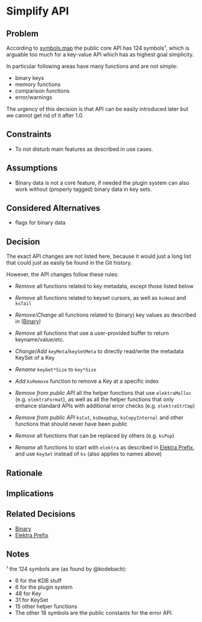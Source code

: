 # Simplify API

## Problem

According to [symbols.map](/src/libs/elektra/symbols.map) the public core API has 124 symbols¹, which is arguable too much for a key-value API which has as highest goal simplicity.

In particular following areas have many functions and are not simple:

- binary keys
- memory functions
- comparison functions
- error/warnings

The urgency of this decision is that API can be easily introduced later but we cannot get rid of it after 1.0.

## Constraints

- To not disturb main features as described in use cases.

## Assumptions

- Binary data is not a core feature, if needed the plugin system can also work without (properly tagged) binary data in key sets.

## Considered Alternatives

- flags for binary data

## Decision

The exact API changes are not listed here, because it would just a long list that could just as easily be found in the Git history.

However, the API changes follow these rules:

- _Remove_ all functions related to key metadata, except those listed below
- _Remove_ all functions related to keyset cursors, as well as `ksHead` and `ksTail`
- _Remove_/_Change_ all functions related to (binary) key values as described in ([Binary](binary.md))
- _Remove_ all functions that use a user-provided buffer to return keyname/value/etc.
- _Change_/_Add_ `keyMeta`/`keySetMeta` to directly read/write the metadata KeySet of a Key
- _Rename_ `keyGet*Size` to `key*Size`
- _Add_ `ksRemove` function to remove a Key at a specific index
- _Remove from public API_ all the helper functions that use `elektraMalloc` (e.g. `elektraFormat`), as well as all the helper functions that only enhance standard APIs with additional error checks (e.g. `elektraStrCmp`)
- _Remove from public API_ `ksCut`, `ksDeepDup`, `ksCopyInternal` and other functions that should never have been public

- _Remove_ all functions that can be replaced by others (e.g. `ksPop`)
- _Rename_ all functions to start with `elektra` as described in [Elektra Prefix](../4_decided/elektra_prefix.md), and use `KeySet` instead of `ks` (also applies to names above)

## Rationale

## Implications

## Related Decisions

- [Binary](binary.md)
- [Elektra Prefix](../4_decided/elektra_prefix.md)

## Notes

¹ the 124 symbols are (as found by @kodebach):

- 6 for the KDB stuff
- 6 for the plugin system
- 48 for Key
- 31 for KeySet
- 15 other helper functions
- The other 18 symbols are the public constants for the error API.
